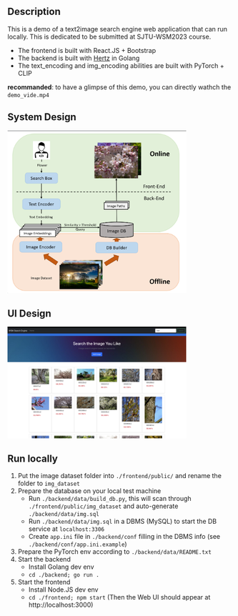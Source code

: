 ## Description
This is a demo of a text2image search engine web application that can run locally. This is dedicated to be submitted at SJTU-WSM2023 course.

- The frontend is built with React.JS + Bootstrap
- The backend is built with [Hertz](https://github.com/cloudwego/hertz/blob/develop/README_cn.md) in Golang
- The text_encoding and img_encoding abilities are built with PyTorch + CLIP

**recommanded**: to have a glimpse of this demo, you can directly wathch the `demo_vide.mp4`

## System Design
<img src="./system_design.jpg" width="400">

## UI Design
<img src="./UI_design.png" width="400">

## Run locally
1. Put the image dataset folder into `./frontend/public/` and rename the folder to `img_dataset`
2. Prepare the database on your local test machine
   -  Run `./backend/data/build_db.py`, this will scan through `./frontend/public/img_dataset` and auto-generate `./backend/data/img.sql`
   -  Run `./backend/data/img.sql` in a DBMS (MySQL) to start the DB service at `localhost:3306`
   -  Create `app.ini` file in `./backend/conf` filling in the DBMS info (see `./backend/conf/app.ini.example`)
3. Prepare the PyTorch env according to `./backend/data/README.txt`
4. Start the backend
   -  Install Golang dev env
   -  `cd ./backend; go run .`
5. Start the frontend
   - Install Node.JS dev env
   - `cd ./frontend; npm start` (Then the Web UI should appear at http://localhost:3000)


